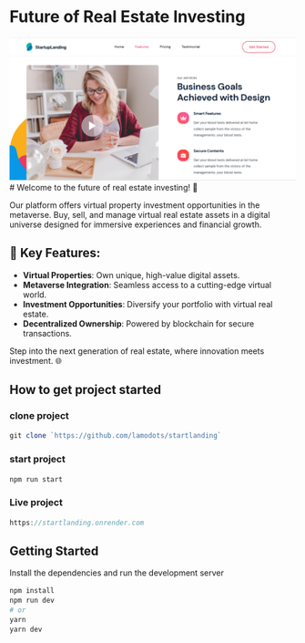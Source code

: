 # Future of Real Estate Investing

<img src="./startlanding.PNG" alt="image" >
# Welcome to the future of real estate investing! 🚀

Our platform offers virtual property investment opportunities in the metaverse. Buy, sell, and manage virtual real estate assets in a digital universe designed for immersive experiences and financial growth.

## 🔑 **Key Features**:

- **Virtual Properties**: Own unique, high-value digital assets.
- **Metaverse Integration**: Seamless access to a cutting-edge virtual world.
- **Investment Opportunities**: Diversify your portfolio with virtual real estate.
- **Decentralized Ownership**: Powered by blockchain for secure transactions.

Step into the next generation of real estate, where innovation meets investment. 🌐

## How to get project started

### clone project

```js
git clone `https://github.com/lamodots/startlanding`

```

### start project

```js
npm run start

```

### Live project

```js
https://startlanding.onrender.com

```

## Getting Started

Install the dependencies and run the development server

```bash
npm install
npm run dev
# or
yarn
yarn dev
```
